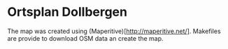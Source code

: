 Ortsplan Dollbergen
===================

The map was created using (Maperitive)[http://maperitive.net/].
Makefiles are provide to download OSM data an create the map.
